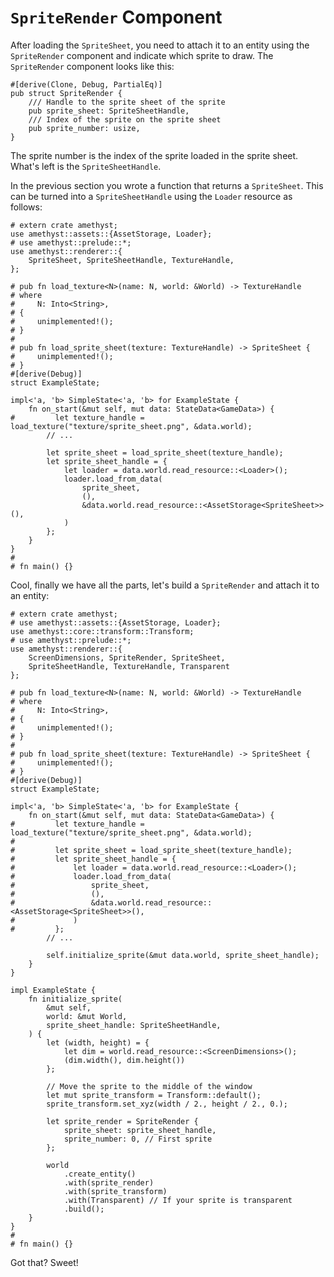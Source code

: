 # `SpriteRender` Component

After loading the `SpriteSheet`, you need to attach it to an entity using the `SpriteRender` component and indicate which sprite to draw. The `SpriteRender` component looks like this:

```rust,ignore
#[derive(Clone, Debug, PartialEq)]
pub struct SpriteRender {
    /// Handle to the sprite sheet of the sprite
    pub sprite_sheet: SpriteSheetHandle,
    /// Index of the sprite on the sprite sheet
    pub sprite_number: usize,
}
```

The sprite number is the index of the sprite loaded in the sprite sheet. What's left is the `SpriteSheetHandle`.

In the previous section you wrote a function that returns a `SpriteSheet`. This can be turned into a `SpriteSheetHandle` using the `Loader` resource as follows:

```rust,no_run,noplaypen
# extern crate amethyst;
use amethyst::assets::{AssetStorage, Loader};
# use amethyst::prelude::*;
use amethyst::renderer::{
    SpriteSheet, SpriteSheetHandle, TextureHandle,
};

# pub fn load_texture<N>(name: N, world: &World) -> TextureHandle
# where
#     N: Into<String>,
# {
#     unimplemented!();
# }
#
# pub fn load_sprite_sheet(texture: TextureHandle) -> SpriteSheet {
#     unimplemented!();
# }
#[derive(Debug)]
struct ExampleState;

impl<'a, 'b> SimpleState<'a, 'b> for ExampleState {
    fn on_start(&mut self, mut data: StateData<GameData>) {
#         let texture_handle = load_texture("texture/sprite_sheet.png", &data.world);
        // ...

        let sprite_sheet = load_sprite_sheet(texture_handle);
        let sprite_sheet_handle = {
            let loader = data.world.read_resource::<Loader>();
            loader.load_from_data(
                sprite_sheet,
                (),
                &data.world.read_resource::<AssetStorage<SpriteSheet>>(),
            )
        };
    }
}
#
# fn main() {}
```

Cool, finally we have all the parts, let's build a `SpriteRender` and attach it to an entity:

```rust,no_run,noplaypen
# extern crate amethyst;
# use amethyst::assets::{AssetStorage, Loader};
use amethyst::core::transform::Transform;
# use amethyst::prelude::*;
use amethyst::renderer::{
    ScreenDimensions, SpriteRender, SpriteSheet,
    SpriteSheetHandle, TextureHandle, Transparent
};

# pub fn load_texture<N>(name: N, world: &World) -> TextureHandle
# where
#     N: Into<String>,
# {
#     unimplemented!();
# }
#
# pub fn load_sprite_sheet(texture: TextureHandle) -> SpriteSheet {
#     unimplemented!();
# }
#[derive(Debug)]
struct ExampleState;

impl<'a, 'b> SimpleState<'a, 'b> for ExampleState {
    fn on_start(&mut self, mut data: StateData<GameData>) {
#         let texture_handle = load_texture("texture/sprite_sheet.png", &data.world);
# 
#         let sprite_sheet = load_sprite_sheet(texture_handle);
#         let sprite_sheet_handle = {
#             let loader = data.world.read_resource::<Loader>();
#             loader.load_from_data(
#                 sprite_sheet,
#                 (),
#                 &data.world.read_resource::<AssetStorage<SpriteSheet>>(),
#             )
#         };
        // ...

        self.initialize_sprite(&mut data.world, sprite_sheet_handle);
    }
}

impl ExampleState {
    fn initialize_sprite(
        &mut self,
        world: &mut World,
        sprite_sheet_handle: SpriteSheetHandle,
    ) {
        let (width, height) = {
            let dim = world.read_resource::<ScreenDimensions>();
            (dim.width(), dim.height())
        };

        // Move the sprite to the middle of the window
        let mut sprite_transform = Transform::default();
        sprite_transform.set_xyz(width / 2., height / 2., 0.);

        let sprite_render = SpriteRender {
            sprite_sheet: sprite_sheet_handle,
            sprite_number: 0, // First sprite
        };

        world
            .create_entity()
            .with(sprite_render)
            .with(sprite_transform)
            .with(Transparent) // If your sprite is transparent
            .build();
    }
}
#
# fn main() {}
```

Got that? Sweet!
